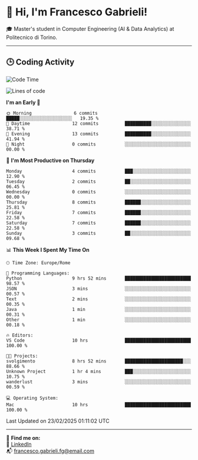 # 👋 Hi, I'm Francesco Gabrieli!

🎓 Master's student in Computer Engineering (AI & Data Analytics) at Politecnico di Torino.  

---

## 🕒 Coding Activity

<!--START_SECTION:waka-->
![Code Time](http://img.shields.io/badge/Code%20Time-21%20hrs%2013%20mins-blue)

![Lines of code](https://img.shields.io/badge/From%20Hello%20World%20I%27ve%20Written-34.3%20thousand%20lines%20of%20code-blue)

**I'm an Early 🐤** 

```text
🌞 Morning                6 commits           █████░░░░░░░░░░░░░░░░░░░░   19.35 % 
🌆 Daytime                12 commits          ██████████░░░░░░░░░░░░░░░   38.71 % 
🌃 Evening                13 commits          ██████████░░░░░░░░░░░░░░░   41.94 % 
🌙 Night                  0 commits           ░░░░░░░░░░░░░░░░░░░░░░░░░   00.00 % 
```
📅 **I'm Most Productive on Thursday** 

```text
Monday                   4 commits           ███░░░░░░░░░░░░░░░░░░░░░░   12.90 % 
Tuesday                  2 commits           ██░░░░░░░░░░░░░░░░░░░░░░░   06.45 % 
Wednesday                0 commits           ░░░░░░░░░░░░░░░░░░░░░░░░░   00.00 % 
Thursday                 8 commits           ██████░░░░░░░░░░░░░░░░░░░   25.81 % 
Friday                   7 commits           ██████░░░░░░░░░░░░░░░░░░░   22.58 % 
Saturday                 7 commits           ██████░░░░░░░░░░░░░░░░░░░   22.58 % 
Sunday                   3 commits           ██░░░░░░░░░░░░░░░░░░░░░░░   09.68 % 
```


📊 **This Week I Spent My Time On** 

```text
🕑︎ Time Zone: Europe/Rome

💬 Programming Languages: 
Python                   9 hrs 52 mins       █████████████████████████   98.57 % 
JSON                     3 mins              ░░░░░░░░░░░░░░░░░░░░░░░░░   00.57 % 
Text                     2 mins              ░░░░░░░░░░░░░░░░░░░░░░░░░   00.35 % 
Java                     1 min               ░░░░░░░░░░░░░░░░░░░░░░░░░   00.31 % 
Other                    1 min               ░░░░░░░░░░░░░░░░░░░░░░░░░   00.18 % 

🔥 Editors: 
VS Code                  10 hrs              █████████████████████████   100.00 % 

🐱‍💻 Projects: 
svolgimento              8 hrs 52 mins       ██████████████████████░░░   88.66 % 
Unknown Project          1 hr 4 mins         ███░░░░░░░░░░░░░░░░░░░░░░   10.75 % 
wanderlust               3 mins              ░░░░░░░░░░░░░░░░░░░░░░░░░   00.59 % 

💻 Operating System: 
Mac                      10 hrs              █████████████████████████   100.00 % 
```


 Last Updated on 23/02/2025 01:11:02 UTC
<!--END_SECTION:waka-->


---



🔗 **Find me on:**  
💼 [LinkedIn](https://www.linkedin.com/in/francesco-gabrieli)  
📬 francesco.gabrieli.fg@email.com  



